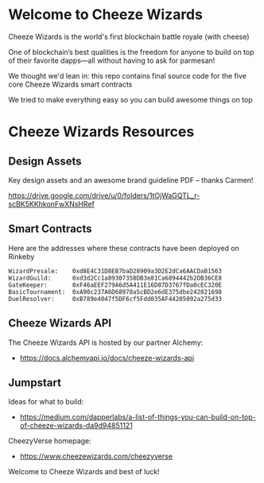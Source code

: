 
# Welcome to Cheeze Wizards

Cheeze Wizards is the world's first blockchain battle royale (with cheese)

One of blockchain’s best qualities is the freedom for anyone to build on top of their favorite dapps––all without having to ask for parmesan! 

We thought we'd lean in: this repo contains final source code for the five core Cheeze Wizards smart contracts 

We tried to make everything easy so you can build  awesome things on top


# Cheeze Wizards Resources

## Design Assets

Key design assets and an awesome brand guideline PDF – thanks Carmen! 

https://drive.google.com/drive/u/0/folders/1tOjWaGQTL_r-scBK5KKhkonFwXNsHRef


## Smart Contracts

Here are the addresses where these contracts have been deployed on Rinkeby

```
WizardPresale:    0xd8E4C31D8EB7baD28909a3D2E2dCa6AACDaB1563
WizardGuild:      0xd3d2Cc1a89307358DB3e81Ca6894442b2DB36CE8
GateKeeper:       0xF46aEEF279A6d5A411E16D87D3767fDa0cEC320E
BasicTournament:  0xA90c237A6D68978a5cBD2e6dE375dbe242821698
DuelResolver:     0xB789e4047f5DF6cf5Fdd035AF44205092a275d33
```


## Cheeze Wizards API

The Cheeze Wizards API is hosted by our partner Alchemy: 
* https://docs.alchemyapi.io/docs/cheeze-wizards-api


## Jumpstart

Ideas for what to build: 
* https://medium.com/dapperlabs/a-list-of-things-you-can-build-on-top-of-cheeze-wizards-da9d94851121

CheezyVerse homepage:
* https://www.cheezewizards.com/cheezyverse

Welcome to Cheeze Wizards and best of luck!
